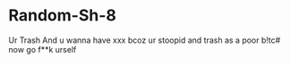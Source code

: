 # Random-Sh-8
Ur Trash And u wanna have xxx bcoz ur stoopid and trash as a poor b!tc# now go f**k urself
